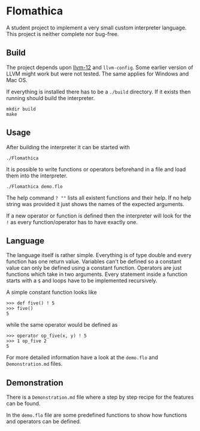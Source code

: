 # Flomathica
A student project to implement a very small custom interpreter language. This project is neither complete nor bug-free.

## Build
The project depends upon [llvm-12](https://releases.llvm.org/download.html#12.0.0) and `llvm-config`. Some earlier version of LLVM might work but were not tested. The same applies for Windows and Mac OS.

If everything is installed there has to be a `./build` directory. If it exists then running should build the interpreter.
```shell
mkdir build
make
```


## Usage
After building the interpreter it can be started with
```shell
./Flomathica
```

It is possible to write functions or operators beforehand in a file and load them into the interpreter.
```shell
./Flomathica demo.flo
```

The help command `? ""` lists all existent functions and their help. If no help string was provided it just shows the names of the expected arguments.

If a new operator or function is defined then the interpreter will look for the `!` as every function/operator has to have exactly one.


## Language

The language itself is rather simple. Everything is of type double and every function has one return value. Variables can't be defined so a constant value can only be defined using a constant function.
Operators are just functions which take in two arguments. Every statement inside a function starts with a `$` and loops have to be implemented recursively.

A simple constant function looks like
```
>>> def five() ! 5
>>> five()
5
```

while the same operator would be defined as
```
>>> operator op_five(x, y) ! 5
>>> 1 op_five 2
5
```

For more detailed information have a look at the `demo.flo` and `Demonstration.md` files.


## Demonstration 
There is a `Demonstration.md` file where a step by step recipe for the features can be found.

In the `demo.flo` file are some predefined functions to show how functions and operators can be defined.

